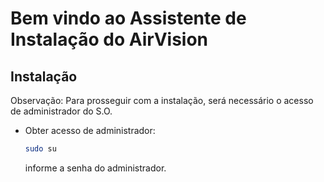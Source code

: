 # Bem vindo ao Assistente de Instalação do AirVision

## Instalação

Observação: Para prosseguir com a instalação, será necessário o acesso de administrador do S.O.
 - Obter acesso de administrador:
    ```sh
    sudo su
    ```
    informe a senha do administrador.
